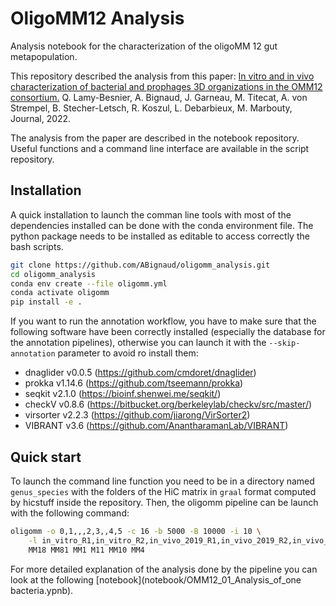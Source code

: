 # OligoMM12 Analysis

Analysis notebook for the characterization of the oligoMM 12 gut metapopulation.

This repository described the analysis from this paper:
[In vitro and in vivo characterization of bacterial and prophages 3D organizations in the OMM12 consortium.](DOI) Q. Lamy-Besnier, A. Bignaud, J. Garneau, M. Titecat, A. von Strempel, B. Stecher-Letsch, R. Koszul, L. Debarbieux, M. Marbouty, Journal, 2022.

The analysis from the paper are described in the notebook repository. Useful functions and a command line interface are available in the script repository.

## Installation

A quick installation to launch the comman line tools with most of the dependencies installed can be done with the conda environment file. The python package needs to be installed as editable to access correctly the bash scripts.

```bash
git clone https://github.com/ABignaud/oligomm_analysis.git
cd oligomm_analysis
conda env create --file oligomm.yml
conda activate oligomm
pip install -e .
```

If you want to run the annotation workflow, you have to make sure that the following software have been correctly installed (especially the database for the annotation pipelines), otherwise you can launch it with the `--skip-annotation` parameter to avoid ro install them:

- dnaglider v0.0.5 (<https://github.com/cmdoret/dnaglider>)
- prokka v1.14.6 (<https://github.com/tseemann/prokka>)
- seqkit v2.1.0 (<https://bioinf.shenwei.me/seqkit/>)
- checkV v0.8.6 (<https://bitbucket.org/berkeleylab/checkv/src/master/>)
- virsorter v2.2.3 (<https://github.com/jiarong/VirSorter2>)
- VIBRANT v3.6 (<https://github.com/AnantharamanLab/VIBRANT>)

## Quick start

To launch the command line function you need to be in a directory named `genus_species` with the folders of the HiC matrix in `graal` format computed by hicstuff inside the repository. Then, the oligomm pipeline can be launch with the following command:

```bash
oligomm -o 0,1,,,2,3,,4,5 -c 16 -b 5000 -B 10000 -i 10 \
    -l in_vitro_R1,in_vitro_R2,in_vivo_2019_R1,in_vivo_2019_R2,in_vivo_2020_R1,in_vivo_2020_R2 \
    MM18 MM81 MM1 M11 MM10 MM4
```

For more detailed explanation of the analysis done by the pipeline you can look at the following [notebook](notebook/OMM12_01_Analysis_of_one bacteria.ypnb).
